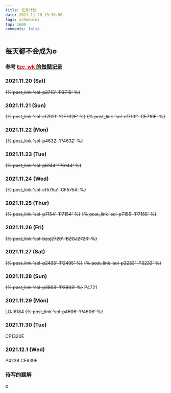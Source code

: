 ```yaml
---
title: 任务计划
date: 2021-11-20 19:36:58
tags: schedules
top: 1600
comments: false
---
```


## 每天都不会成为$\emptyset$

### 参考 [<font color=black>t</font><font color=red>zc_wk</font> 的做题记录](https://www.cnblogs.com/ET2006/p/rwjh.html)

### 2021.11.20 (Sat)
~~{% post_link 'sol-p3715' 'P3715' %}~~
### 2021.11.21 (Sun)
~~{% post_link 'sol-cf702f' 'CF702F' %}~~ ~~{% post_link 'sol-cf710f' 'CF710F' %}~~
### 2021.11.22 (Mon)
~~{% post_link 'sol-p4632' 'P4632' %}~~

### 2021.11.23 (Tue)
~~{% post_link 'sol-p6144' 'P6144' %}~~

### 2021.11.24 (Wed)
~~{% post_link 'sol-cf575a' 'CF575A' %}~~

### 2021.11.25 (Thur)
~~{% post_link 'sol-p7154' 'P7154' %}~~ ~~{% post_link 'sol-p7155' 'P7155' %}~~

### 2021.11.26 (Fri)
~~{% post_link 'sol-bzoj2720' 'BZOJ2720' %}~~

### 2021.11.27 (Sat)
~~{% post_link 'sol-p2495' 'P2495' %}~~ ~~{% post_link 'sol-p3233' 'P3233' %}~~

### 2021.11.28 (Sun)
~~{% post_link 'sol-p3803' 'P3803' %}~~ P4721

### 2021.11.29 (Mon)
LOJ6184 ~~{% post_link 'sol-p4606' 'P4606' %}~~

### 2021.11.30 (Tue)
CF1320E

### 2021.12.1 (Wed)
P4238 CF639F

### 待写的题解
$\emptyset$